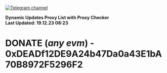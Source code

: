 [![Telegram channel](https://img.shields.io/endpoint?url=https://runkit.io/damiankrawczyk/telegram-badge/branches/master?url=https://t.me/n4z4v0d)](https://t.me/n4z4v0d) 

**Dynamic Updates Proxy List with Proxy Checker**  
**Last Updated: 19.12.23 08:23**

# DONATE (_any evm_) - 0xDEADf12DE9A24b47Da0a43E1bA70B8972F5296F2
